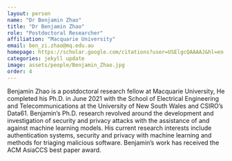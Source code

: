 ```yaml
---
layout: person
name: "Dr Benjamin Zhao"
title: "Dr Benjamin Zhao"
role: "Postdoctoral Researcher"
affiliation: "Macquarie University"
email: ben_zi.zhao@mq.edu.au
homepage: https://scholar.google.com/citations?user=USElgcQAAAAJ&hl=en
categories: jekyll update
image: assets/people/Benjamin_Zhao.jpg
order: 4
---
```

Benjamin Zhao is a postdoctoral research fellow at Macquarie University, He completed his Ph.D. in June 2021 with the School of Electrical Engineering and Telecommunications at the University of New South Wales and CSIRO’s Data61. Benjamin’s Ph.D. research revolved around the development and investigation of security and privacy attacks with the assistance of and against machine learning models. His current research interests include authentication systems, security and privacy with machine learning and methods for triaging malicious software. Benjamin’s work has received the ACM AsiaCCS best paper award.